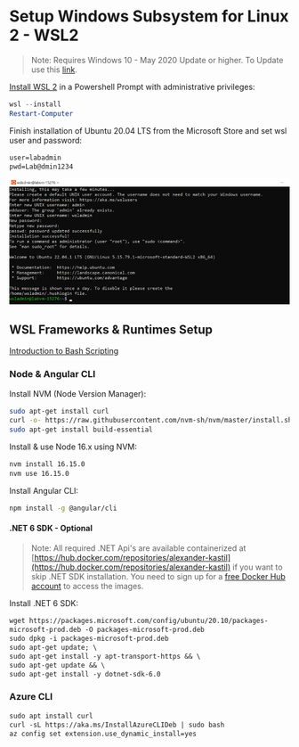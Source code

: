 # Setup Windows Subsystem for Linux 2 - WSL2

>Note: Requires Windows 10 - May 2020 Update or higher. To Update use this [link](https://www.microsoft.com/de-de/software-download/windows10).

[Install WSL 2](https://docs.microsoft.com/en-us/windows/wsl/install) in a Powershell Prompt with administrative privileges:

```powershell
wsl --install
Restart-Computer
```

Finish installation of Ubuntu 20.04 LTS from the Microsoft Store and set wsl user and password:

```
user=labadmin
pwd=Lab@dmin1234
```

![wsl-finish](_images/wsl-finish.png)

## WSL Frameworks & Runtimes Setup

[Introduction to Bash Scripting](https://www.taniarascia.com/how-to-create-and-use-bash-scripts/)

### Node & Angular CLI

Install NVM (Node Version Manager):

```bash
sudo apt-get install curl
curl -o- https://raw.githubusercontent.com/nvm-sh/nvm/master/install.sh | bash
sudo apt-get install build-essential
```

Install & use Node 16.x using NVM:

```bash
nvm install 16.15.0
nvm use 16.15.0
```

Install Angular CLI:

```bash
npm install -g @angular/cli
``` 

#### .NET 6 SDK - Optional

>Note: All required .NET Api's are available containerized at [https://hub.docker.com/repositories/alexander-kastil](https://hub.docker.com/repositories/alexander-kastil) if you want to skip .NET SDK installation. You need to sign up for a [free Docker Hub account](https://hub.docker.com/) to access the images.

Install .NET 6 SDK:

```
wget https://packages.microsoft.com/config/ubuntu/20.10/packages-microsoft-prod.deb -O packages-microsoft-prod.deb
sudo dpkg -i packages-microsoft-prod.deb
sudo apt-get update; \
sudo apt-get install -y apt-transport-https && \
sudo apt-get update && \
sudo apt-get install -y dotnet-sdk-6.0
```

### Azure CLI

```
sudo apt install curl
curl -sL https://aka.ms/InstallAzureCLIDeb | sudo bash
az config set extension.use_dynamic_install=yes
```